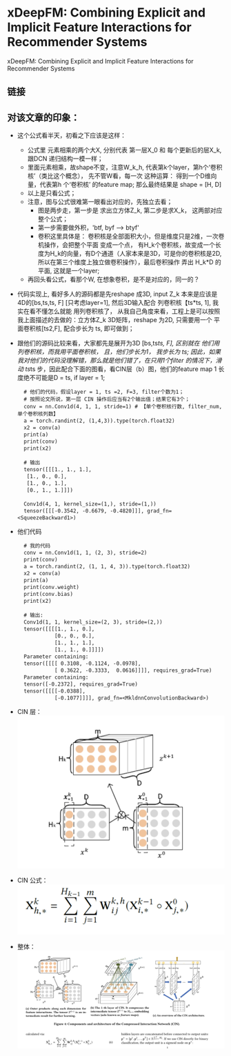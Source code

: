 # xDeepFM: Combining Explicit and Implicit Feature Interactions for Recommender Systems

xDeepFM: Combining Explicit and Implicit Feature Interactions for Recommender Systems

## 链接

## 对该文章的印象：
- 这个公式看半天，初看之下应该是这样：
	- 公式里 元素相乘的两个大X, 分别代表 第一层X_0 和 每个更新后的层X_k, 跟DCN 递归结构一模一样；
	- 里面元素相乘，故shape不变，注意W_k_h, 代表第k个layer，第h个‘卷积核’（类比这个概念）， 先不管W看，每一次 这种运算： 得到一个D维向量，代表第h 个‘卷积核’ 的feature map; 那么最终结果是 shape = [H, D]
	- 以上是只看公式；
	- 注意，图与公式很难第一眼看出对应的，先独立去看；
		- 图是两步走，第一步是 求出立方体Z_k, 第二步是求X_k， 这两部对应整个公式；
		- 第一步需要做外积，'btf, byf --> btyf'
		- 卷积这里具体是： 卷积核是全部面积大小，但是维度只是2维，一次卷机操作，会把整个平面 变成一个点， 有H_k个卷积核，故变成一个长度为H_k的向量，有D个通道（人家本来是3D，可是你的卷积核是2D, 所以在第三个维度上独立做卷积操作），最后卷积操作 弄出 H_k*D 的平面, 这就是一个layer;
	- 再回头看公式，看那个W,  在想象卷积，是不是对应的，同一的？
- 代码实现上, 看好多人的源码都是先reshape 成3D, input Z_k 本来是应该是4D的[bs,ts,ts, F] [只考虑layer=1], 然后3D输入配合 列卷积核【ts*ts, 1], 我实在看不懂怎么就能 用列卷积核了，
从我自己角度来看，工程上是可以按照我上面描述的去做的：立方体Z_k 3D矩阵，reshape 为2D, 只需要用一个 平面卷积核[ts2,F], 配合步长为 ts, 即可做到；
- 跟他们的源码比较来看，大家都先是展开为3D [bs,ts*ts, F], 区别就在 他们用列卷积核，而我用平面卷积核， 且，他们步长为1， 我步长为 ts; 因此，如果我对他们的代码没理解错，那么就是他们错了，在只用1个filter 的情况下，滑动 ts*ts 步，因此配合下面的图看，看CIN层（b）图，他们的feature map 1 长度绝不可能是D = ts, if layer = 1;

        # 他们的代码，假设layer = 1, ts =2, F=3, filter个数为1；
        # 按照论文所说，第一层 CIN 操作后应当有2个输出值；结果它有3个；
        conv = nn.Conv1d(4, 1, 1, stride=1) # 【单个卷积核行数, filter_num, 单个卷积核列数】
        a = torch.randint(2, (1,4,3)).type(torch.float32)
        x2 = conv(a)
        print(a)
        print(conv)
        print(x2)
        
        # 输出
        tensor([[[1., 1., 1.],
         [1., 0., 0.],
         [1., 0., 1.],
         [0., 1., 1.]]])
  
        Conv1d(4, 1, kernel_size=(1,), stride=(1,))
        tensor([[[-0.3542, -0.6679, -0.4820]]], grad_fn=<SqueezeBackward1>)
- 他们代码

        # 我的代码 
        conv = nn.Conv1d(1, 1, (2, 3), stride=2)
        print(conv)
        a = torch.randint(2, (1, 1, 4, 3)).type(torch.float32)
        x2 = conv(a)
        print(a)
        print(conv.weight)
        print(conv.bias)
        print(x2)
        
        # 输出:
        Conv1d(1, 1, kernel_size=(2, 3), stride=(2,))
        tensor([[[[1., 1., 0.],
                  [0., 0., 0.],
                  [1., 1., 1.],
                  [1., 1., 0.]]]])
        Parameter containing:
        tensor([[[[ 0.3108, -0.1124, -0.0978],
                  [ 0.3622, -0.3333,  0.0616]]]], requires_grad=True)
        Parameter containing:
        tensor([-0.2372], requires_grad=True)
        tensor([[[[-0.0388],
                  [-0.1077]]]], grad_fn=<MkldnnConvolutionBackward>)
- CIN 层：![Drag Racing](../pics/xDeepFM/xDeepFM_1.jpg)
- CIN 公式： ![Drag Racing](../pics/xDeepFM/xDeepFM_2.jpg)
- 整体： ![Drag Racing](../pics/xDeepFM/xDeepFM_3.png)
